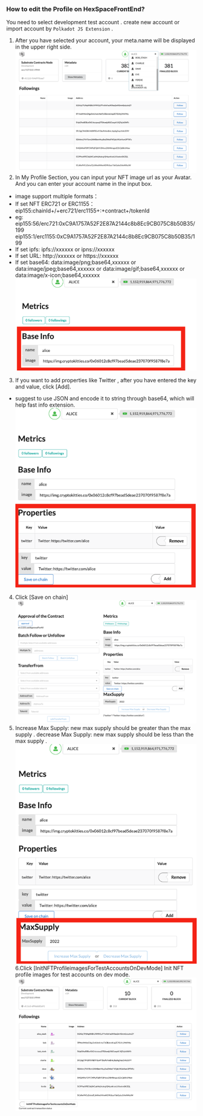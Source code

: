 ### How to edit the Profile on HexSpaceFrontEnd?
You need to select development test account .  create new account or import account by  `Polkadot JS Extension`  .
1. After you have selected your account, your meta.name will be displayed in the upper right side.
   ![image](./images/profile1.png)
2. In My Profile Section, you can input your NFT image url as your Avatar. And you can enter your account name in the input box.
- image support multiple formats：
- If set NFT ERC721 or ERC1155： eip155:chainId+/+erc721/erc1155+:+contract+/tokenId 
- eg: eip155:56/erc721:0xC9A1757A52F2E87A2144c8b8Ec9CB075C8b50B35/199      eip155:1/erc1155:0xC9A1757A52F2E87A2144c8b8Ec9CB075C8b50B35/199
- If set ipfs: ipfs://xxxxxx or ipns://xxxxxx
- If set URL: http://xxxxxx or https://xxxxxx
- If set base64: data:image/png;base64,xxxxxx or data:image/jpeg;base64,xxxxxx or data:image/gif;base64,xxxxxx or data:image/x-icon;base64,xxxxxx
    ![image](./images/profile2.png)
3. If you want to add properties like Twitter , after you have entered the key and value, click [Add].
-  suggest to use JSON and encode it to string through base64, which will help fast info extension.
    ![image](./images/profile3.png)
4. Click [Save on chain] 
   ![image](./images/profile5.png)
5. Increase Max Supply:  new max supply should be greater than the max supply . decrease Max Supply:  new max supply should be less than the max supply .
    ![image](./images/profile4.png)
6.Click [InitNFTProfileimagesForTestAccountsOnDevMode]  Init NFT profile images for test accounts on dev mode.
    ![image](./images/profile6.png)
